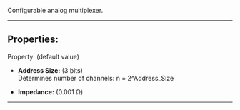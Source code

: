 Configurable analog multiplexer.

---

## Properties:

Property: (default value)

- **Address Size:** (3 bits) <br>
   Determines number of channels: n = 2^Address_Size <br>

- **Impedance:** (0.001 Ω) <br>

---
